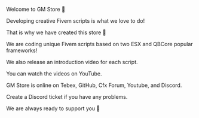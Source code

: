 Welcome to GM Store 🌱


Developing creative Fivem scripts is what we love to do!

That is why we have created this store 🍃


We are coding unique Fivem scripts based on two ESX and QBCore popular frameworks!


We also release an introduction video for each script.

You can watch the videos on YouTube.


GM Store is online on Tebex, GitHub, Cfx Forum, Youtube, and Discord.


Create a Discord ticket if you have any problems.

We are always ready to support you 🌊
